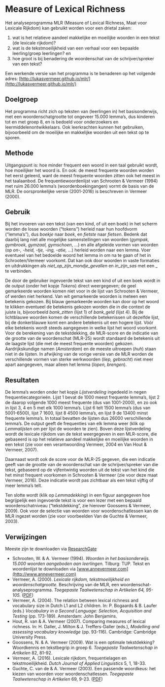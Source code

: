 # Measure of Lexical Richness

Het analyseprogramma MLR (Measure of Lexical Richness, Maat voor Lexicale Rijkdom) kan gebruikt worden voor een drietal zaken:

1. wat is het relatieve aandeel makkelijke en moeilijke woorden in een tekst (de lexicale rijkdom)?
2. wat is de tekstmoeilijkheid van een verhaal voor een bepaalde leerling/groep leerlingen? en
3. hoe groot is bij benadering de woordenschat van de schrijver/spreker van een tekst?

Een werkende versie van het programma is te benaderen op het volgende adres: [http://lukasvermeer.github.io/mlr/](http://lukasvermeer.github.io/mlr/)

## Doelgroep

Het programma richt zich op teksten van (leerlingen in) het basisonderwijs, met een woordenschatgrootte tot ongeveer 15.000 lemma’s, dus kinderen tot en met groep 8, en is bedoeld voor onderzoekers en leermiddelenontwikkelaars. Ook leerkrachten kunnen het gebruiken, bijvoorbeeld om de moeilijke en makkelijke woorden uit een tekst op te sporen.

## Methode

Uitgangspunt is: hoe minder frequent een woord in een taal gebruikt wordt, hoe moeilijker het woord is. En ook: de meest frequente woorden worden het eerst geleerd, want de meest frequente woorden zitten ook het meest in het taalaanbod. De frequentiewoordenlijst van Schrooten & Vermeer (1994) met ruim 26.000 lemma’s (woordenboekingangen) vormt de basis van de MLR. De oorspronkelijke versie (2001-2016) is beschreven in Vermeer (2000).

## Gebruik

Bij het invoeren van een tekst (van een kind, of uit een boek) in het scherm worden de losse woorden (“tokens”) herleid naar hun hoofdvorm (“lemma’s”), dus *boekje* naar *boek*, en *fietste* naar *fietsen*. Bedenk dat daarbij lang niet alle mogelijke samenstellingen van woorden (*gympak, gymbroek, gymzaal, gymschoen*, …) en alle afgeleide vormen van woorden (op *on-, -heid, -tje, -ing, -atie,* …) herleid worden naar een lemma. Voer eventueel van het bedoelde woord het lemma in om na te gaan of het in Schrooten/Vermeer voorkomt. Dat kan ook door woorden in vaste formaties en uitdrukkingen als *niet_op_zijn_mondje_gevallen* en *in_zijn_sas* met een _ te verbinden. 

De door de gebruiker ingevoerde tekst van een kind of uit een boek wordt in de output (onder het kopje *Tokens*) direct weergegeven; de geel gemarkeerde woorden komen niet voor in de lijst van Schrooten & Vermeer, of werden niet herkend. Van wit gemarkeerde woorden is meteen een betekenis gekozen. Bij blauw gemarkeerde woorden kan door op het woord te klikken eventueel de betekenis gekozen worden die in die context de juiste is, bijvoorbeeld *bank_zitten* (lijst 1) of *bank_geld* (lijst 4). Bij de lichtblauwe woorden komen de verschillende betekenissen uit dezelfde lijst, bij de donkerblauwe komt een andere betekenis uit een hogere lijst. Vóór elke betekenis wordt steeds aangegeven in welke lijst het woord voorkomt. Voor de berekening van de tekstdekking, de MLR-score en de indicatie van de grootte van de woordenschat (MLR-25) wordt standaard de betekenis uit de laagste lijst (die met de meest frequente woorden) gekozen. Aardrijkskundige namen (*Amsterdam*) en de meeste uitroepen (*huh*) staan niet in de lijsten. In afwijking van de vorige versie van de MLR worden de verschillende vormen van sterke werkwoorden (*liep, gebracht*) niet meer apart aangegeven, maar alleen het lemma (*lopen, brengen*).

## Resultaten

De lemma’s worden onder het kopje *Lijstverdeling* ingedeeld in negen frequentiecategorieën. Lijst 1 bevat de 1000 meest frequente lemma’s, lijst 2 de daarop volgende 1000 meest frequente (dus van 1001-2000), en zo ook in lijst 3, 4 en 5 met elk 1000 lemma’s. Lijst 6 telt 1500 lemma’s (dus van 5001-6500), lijst 7 1600, lijst 8 4500 lemma’s, en lijst 9 de 13400 minst frequente lemma’s. In totaal bevatten de lijsten dus 26000 verschillende lemma’s. De output geeft de frequenties van elk lemma weer (klik op *Lemmalijsten* om per lijst de woorden te zien). Boven deze lijstverdeling  wordt de lexicale rijkdom van de tekst weergegeven in een MLR-score, die gebaseerd is op het relatieve aandeel makkelijke en moeilijke woorden in een tekst (zie voor een verantwoording Vermeer, 2004 en Van Hout & Vermeer, 2007).

Daarnaast wordt ook de score voor de MLR-25 gegeven, die een indicatie geeft van de grootte van de woordenschat van de schrijver/spreker van die tekst, gebaseerd op de vijfentwintig woorden uit de tekst van het kind die het minst frequent voorkomen in Schrooten & Vermeer (zie voor deze maat Vermeer, 2016). Deze indicatie wordt pas zichtbaar als een tekst vijftig of meer lemma’s telt. 

Ten slotte wordt (klik op *Lemmadekking*) in een figuur aangegeven hoe begrijpelijk een ingevoerde tekst is voor een lezer met een bepaald woordenschatniveau (“tekstdekking”, zie hierover Goossens & Vermeer, 2009). Ook voor de selectie van woorden voor woordenschatlessen kan de MLR ingezet worden (zie voor voorbeelden Van de Guchte & Vermeer, 2003).

## Verwijzingen

Meeste zijn te downloaden via [ResearchGate](https://www.researchgate.net/profile/Anne_Vermeer)

- Schrooten, W. & A. Vermeer (1994). *Woorden in het basisonderwijs. 15.000 woorden aangeboden aan leerlingen.* Tilburg: TUP. Tekst en woordenlijst te downloaden via [www.annevermeer.com](http://www.annevermeer.com)
- Vermeer, A. (2000). *Lexicale rijkdom, tekstmoeilijkheid en woordenschatgrootte.* Beschrijving van de MLR, een woordenschat-analyseprogramma. *Toegepaste Taalwetenschap in Artikelen 64, 95-105.* ([PDF](https://let.uvt.nl/general/people/avermeer/mlr/mlrttwia64.PDF))
- Vermeer, A. (2004). The relation between lexical richness and vocabulary size in Dutch L1 and L2 children. In: P. Bogaards & B. Laufer (eds.) *Vocabulary in a Second Language: Selection, Acquisition and Testing* (pp. 173-189). Amsterdam: John Benjamins.
- Hout, R. van & A. Vermeer (2007). Comparing measures of lexical richness. In: H. Daller, J. Milton & J. Treffers-Daller (eds.), *Modelling and assessing vocabulary knowledge* (pp. 93-116). Cambridge: Cambridge University Press.
- Goossens, N. & A. Vermeer (2009). Wat is een optimale tekstdekking? Woordkennis en tekstbegrip in groep 6. *Toegepaste Taalwetenschap in Artikelen* 82, 81-92.
- Vermeer, A. (2016). Lexicale rijkdom, frequentielagen en tekstmoeilijkheid. *Dutch Journal of Applied Linguistics* 5, 1, 18-33.
- Guchte, C. van de & A. Vermeer (2003). Een passende woordkeus: het kiezen van woorden voor woordenschatlessen. *Toegepaste Taalwetenschap in Artikelen* 69, 9-23. ([PDF](https://let.uvt.nl/general/people/avermeer/wrdlst/wrdkeusttwia.pdf))
